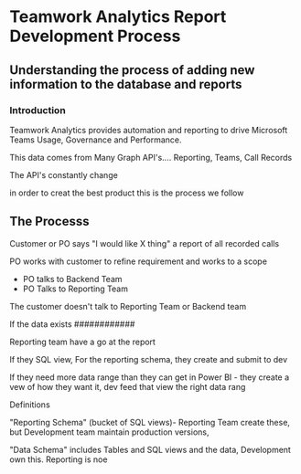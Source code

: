 

# Teamwork Analytics Report Development Process

## Understanding the process of adding new information to the database and reports

### Introduction

Teamwork Analytics provides automation and reporting to drive Microsoft Teams Usage, Governance and Performance. 

This data comes from Many Graph API's.... Reporting, Teams, Call Records

The API's constantly change

in order to creat the best product this is the process we follow

## The Processs

Customer or PO says "I would like X thing" a report of all recorded calls

PO works with customer to refine requirement and works to a scope
 - PO talks to Backend Team
 - PO Talks to Reporting Team

The customer doesn't talk to Reporting Team or Backend team

If the data exists ############

Reporting team have a go at the report

If they SQL view, For the reporting schema, they create and submit to dev

If they need more data range than they can get in Power BI - they create a vew of how they want it, dev feed that view the right data rang


Definitions

"Reporting Schema" (bucket of SQL views)- Reporting Team create these, but Development team maintain production versions,

"Data Schema" includes Tables and SQL views and the data, Development own this. Reporting is noe














